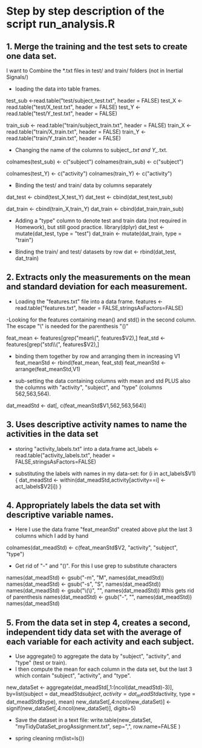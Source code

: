# Step by step description of the script run_analysis.R

## 1. Merge the training and the test sets to create one data set.

I want to Combine the *.txt files in test/ and train/ folders (not in Inertial Signals/)

- loading the data into table frames.

test_sub <-read.table("test/subject_test.txt", header = FALSE)
test_X <- read.table("test/X_test.txt", header = FALSE)
test_Y <- read.table("test/Y_test.txt", header = FALSE)

train_sub <- read.table("train/subject_train.txt", header = FALSE)
train_X <- read.table("train/X_train.txt", header = FALSE)
train_Y <- read.table("train/Y_train.txt", header = FALSE)

- Changing the name of the columns to subject_*.txt and Y_*.txt.

colnames(test_sub) <- c("subject")
colnames(train_sub) <- c("subject")

colnames(test_Y) <- c("activity")
colnames(train_Y) <- c("activity")


- Binding the test/ and train/ data by columns separately

dat_test <- cbind(test_X,test_Y)
dat_test <- cbind(dat_test,test_sub)

dat_train <- cbind(train_X,train_Y)
dat_train <- cbind(dat_train,train_sub)


- Adding a "type" column to denote test and train data (not required in Homework), but still good practice.
library(dplyr)
dat_test <- mutate(dat_test, type = "test")
dat_train <- mutate(dat_train, type = "train")

- Binding the train/ and test/ datasets by row
dat <- rbind(dat_test, dat_train)

##    2. Extracts only the measurements on the mean and standard deviation for each measurement.

- Loading the "features.txt" file into a data frame.
features <- read.table("features.txt", header = FALSE,stringsAsFactors=FALSE)

-Looking for the features containing mean() and std() in the second column. The escape "\\" is needed for the parenthesis "()"

feat_mean <- features[grep("mean\\(", features$V2),]
feat_std <- features[grep("std\\(", features$V2),]

- binding them together by row and arranging them in increasing V1
feat_meanStd <- rbind(feat_mean, feat_std)
feat_meanStd <- arrange(feat_meanStd,V1)

- sub-setting the data containing columns with mean and std PLUS also the columns with "activity", "subject", and "type" (columns 562,563,564).

dat_meadStd <- dat[, c(feat_meanStd$V1,562,563,564)]

##    3. Uses descriptive activity names to name the activities in the data set

- storing "activity_labels.txt" into a data.frame
act_labels <- read.table("activity_labels.txt", header = FALSE,stringsAsFactors=FALSE)

- substituting the labels with names in my data-set:
for (i in act_labels$V1){
dat_meadStd <- within(dat_meadStd,activity[activity==i] <- act_labels$V2[i])
}

##    4. Appropriately labels the data set with descriptive variable names.

- Here I use the data frame "feat_meanStd" created above plut the last 3 columns which I add by hand

colnames(dat_meadStd) <- c(feat_meanStd$V2, "activity", "subject", "type")

- Get rid of "-" and "()". For this I use grep to substitute characters

names(dat_meadStd) <- gsub("-m", "M", names(dat_meadStd))
names(dat_meadStd) <- gsub("-s", "S", names(dat_meadStd))
names(dat_meadStd) <- gsub("\\(\\)", "", names(dat_meadStd)) #this gets rid of parenthesis
names(dat_meadStd) <- gsub("-", "", names(dat_meadStd))
names(dat_meadStd)

##    5. From the data set in step 4, creates a second, independent tidy data set with the average of each variable for each activity and each subject.

- Use aggregate() to aggregate the data by "subject", "activity", and "type" (test or train).
- I then compute the mean for each column in the data set, but the last 3 which contain "subject", "activity", and "type".

new_dataSet <- aggregate(dat_meadStd[,1:(ncol(dat_meadStd)-3)], by=list(subject = dat_meadStd$subject, activity = dat_meadStd$activity, type = dat_meadStd$type), mean)
new_dataSet[,4:ncol(new_dataSet)] <- signif(new_dataSet[,4:ncol(new_dataSet)], digits=5)

- Save the dataset in a text file:
write.table(new_dataSet, "myTidyDataSet_progAssignment.txt", sep=",", row.name=FALSE )

- spring cleaning
rm(list=ls())
